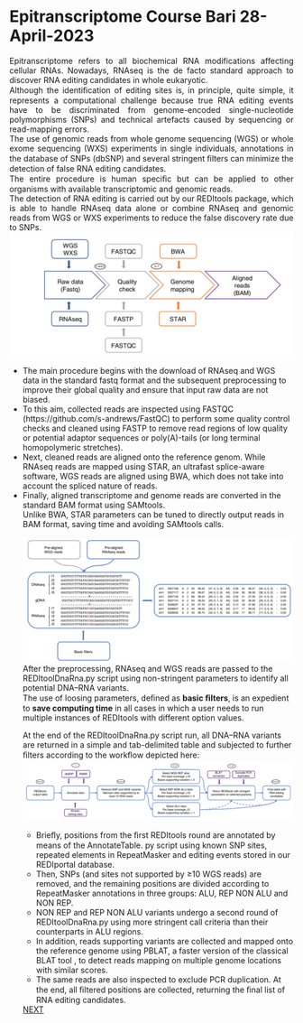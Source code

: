 # Epitranscriptome Course Bari 28-April-2023
<p align="justify"> Epitranscriptome refers to all biochemical RNA modifications affecting cellular RNAs. 
Nowadays, RNAseq is the de facto standard approach to discover RNA editing candidates in whole
eukaryotic. <br> Although the identiﬁcation of editing sites is, in principle, quite simple, it
represents a computational challenge because true RNA editing events have to be discriminated from
genome-encoded single-nucleotide polymorphisms (SNPs) and technical artefacts caused by
sequencing or read-mapping errors.<br>
The use of genomic reads from whole genome sequencing (WGS) or whole exome sequencing (WXS) experiments in single individuals, 
annotations in the database of SNPs (dbSNP) and several stringent ﬁlters can minimize the detection of false RNA editing candidates. <br>
The entire procedure is human speciﬁc but can be applied to other organisms
with available transcriptomic and genomic reads. <br> 
The detection of RNA editing is carried out by our
REDItools package, which is able to handle RNAseq data alone or combine RNAseq and genomic
reads from WGS or WXS experiments to reduce the false discovery rate due to SNPs.<br>
<img src="img1.png"></img>
<ul>
<li>The main procedure begins with the download of RNAseq and WGS data in the standard fastq
format and the subsequent preprocessing to improve their global quality and ensure
that input raw data are not biased.</li> 
<li>To this aim, collected reads are inspected using
FASTQC (https://github.com/s-andrews/FastQC) to perform some quality control checks and cleaned
using FASTP to remove read regions of low quality or potential adaptor sequences or poly(A)-tails
(or long terminal homopolymeric stretches).</li>
<li>Next, cleaned reads are aligned onto the reference genom. While RNAseq reads
are mapped using STAR, an ultrafast splice-aware software, WGS reads are aligned using BWA,
which does not take into account the spliced nature of reads.</li>
<li>Finally, aligned
transcriptome and genome reads are converted in the standard BAM format using SAMtools. <br>
Unlike BWA, STAR parameters can be tuned to directly output reads in BAM format,
saving time and avoiding SAMtools calls.</li>
<br>
<img src="img2.png"></img>
After the preprocessing, RNAseq and WGS reads are passed to the REDItoolDnaRna.py script
using non-stringent parameters to identify all potential DNA–RNA variants. <br>The use of
loosing parameters, deﬁned as <b>basic ﬁlters</b>, is an expedient to <b>save computing time</b> in all
cases in which a user needs to run multiple instances of REDItools with different option values.</b></li>

At the end of the REDItoolDnaRna.py script run, all DNA–RNA variants are returned in a simple and tab-delimited table
and subjected to further ﬁlters according to the workﬂow depicted here:<br>
<img src="img3.png"></img>
<br>
<ul>
  <li>Brieﬂy, positions from the ﬁrst REDItools round are annotated by means of the AnnotateTable.
py script using known SNP sites, repeated elements in RepeatMasker and editing events stored in our
REDIportal database.</li>
  <li>Then, SNPs (and sites not supported by ≥10 WGS reads) are removed, and the
remaining positions are divided according to RepeatMasker annotations in three groups: ALU, REP
NON ALU and NON REP.</li>
  <li>NON REP and REP NON ALU variants undergo a second round of REDItoolDnaRna.py
using more stringent call criteria than their counterparts in ALU regions. <br>
  <li> In addition, reads supporting variants are collected and mapped onto the reference genome using PBLAT, a faster version
  of the classical BLAT tool , to detect reads mapping on multiple genome locations with similar scores. </li> 
  <li> The same reads are also inspected to exclude PCR duplication. At the end, all ﬁltered positions
are collected, returning the ﬁnal list of RNA editing candidates.</li>
  </ul>
<a href="https://github.com/claudiologiudice/Elixir_training_course/blob/main/reditoolsdnarna2.md"> NEXT </a>
</p>


